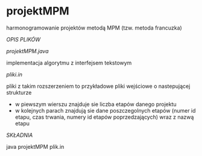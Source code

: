 projektMPM
==========

harmonogramowanie projektów metodą MPM (tzw. metoda francuzka)

*OPIS PLIKÓW*

  _projektMPM.java_

implementacja algorytmu z interfejsem tekstowym

  _pliki.in_

pliki z takim rozszerzeniem to przykładowe pliki wejściowe o nastepującej strukturze
- w piewszym wierszu znajduje sie liczba etapów danego projektu
- w kolejnych parach znajdują sie dane poszczegolnych etapów (numer id etapu, czas trwania, numery id etapów poprzedzających) wraz z nazwą etapu

*SKŁADNIA*

  java projektMPM plik.in
  